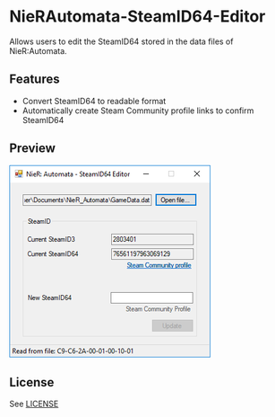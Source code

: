 # NieRAutomata-SteamID64-Editor
Allows users to edit the SteamID64 stored in the data files of NieR:Automata.

## Features
* Convert SteamID64 to readable format
* Automatically create Steam Community profile links to confirm SteamID64

## Preview
![Screenshot of the editor](screenshot.png "Screenshot of the editor")

## License
See [LICENSE](LICENSE)